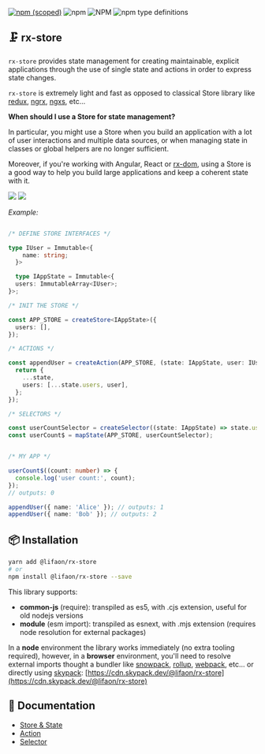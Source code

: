 [![npm (scoped)](https://img.shields.io/npm/v/@lifaon/rx-store.svg)](https://www.npmjs.com/package/@lifaon/rx-store)
![npm](https://img.shields.io/npm/dm/@lifaon/rx-store.svg)
![NPM](https://img.shields.io/npm/l/@lifaon/rx-store.svg)
![npm type definitions](https://img.shields.io/npm/types/@lifaon/rx-store.svg)

## 🗜️ rx-store

[comment]: <> (🗜️ 🗄)

`rx-store` provides state management for creating maintainable, explicit applications through the use of
single state and actions in order to express state changes.

`rx-store` is extremely light and fast as opposed to classical Store library like
[redux](https://redux.js.org/),
[ngrx](https://ngrx.io/),
[ngxs](https://www.ngxs.io/),
etc...

**When should I use a Store for state management?**

In particular, you might use a Store when you build an application with a lot of user interactions and multiple data sources,
or when managing state in classes or global helpers are no longer sufficient.

Moreover, if you're working with Angular, React or [rx-dom](https://github.com/lifaon74/rx-dom),
using a Store is a good way to help you build large applications and keep a coherent state with it.


[<img src="https://img.shields.io/badge/-tutorial-brightgreen?style=for-the-badge" />](./src/store/store.md)
[<img src="https://img.shields.io/badge/-examples-orange?style=for-the-badge" />](./examples/01-simple-example.md)


*Example:*

```ts

/* DEFINE STORE INTERFACES */

type IUser = Immutable<{
    name: string;
  }>

  type IAppState = Immutable<{
  users: ImmutableArray<IUser>;
}>;

/* INIT THE STORE */

const APP_STORE = createStore<IAppState>({
  users: [],
});

/* ACTIONS */

const appendUser = createAction(APP_STORE, (state: IAppState, user: IUser): IAppState => {
  return {
    ...state,
    users: [...state.users, user],
  };
});

/* SELECTORS */

const userCountSelector = createSelector((state: IAppState) => state.users.length);
const userCount$ = mapState(APP_STORE, userCountSelector);


/* MY APP */

userCount$((count: number) => {
  console.log('user count:', count);
});
// outputs: 0

appendUser({ name: 'Alice' }); // outputs: 1
appendUser({ name: 'Bob' }); // outputs: 2
```

## 📦 Installation

```bash
yarn add @lifaon/rx-store
# or
npm install @lifaon/rx-store --save
```

This library supports:

- **common-js** (require): transpiled as es5, with .cjs extension, useful for old nodejs versions
- **module** (esm import): transpiled as esnext, with .mjs extension (requires node resolution for external packages)

In a **node** environment the library works immediately (no extra tooling required),
however, in a **browser** environment, you'll need to resolve external imports thought a bundler like
[snowpack](https://www.snowpack.dev/),
[rollup](https://rollupjs.org/guide/en/),
[webpack](https://webpack.js.org/),
etc...
or directly using [skypack](https://www.skypack.dev/):
[https://cdn.skypack.dev/@lifaon/rx-store](https://cdn.skypack.dev/@lifaon/rx-store)

## 📕 Documentation

- [Store & State](./src/store/store.md)
- [Action](./src/action/action.md)
- [Selector](./src/selector/selector.md)



